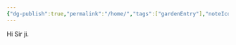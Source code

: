 ```yaml
---
{"dg-publish":true,"permalink":"/home/","tags":["gardenEntry"],"noteIcon":"","created":"2024-10-24T18:38:29.410+05:30","updated":"2024-11-07T14:04:03.071+05:30"}
---
```


Hi Sir ji.